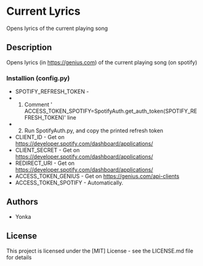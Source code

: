 # Current Lyrics

Opens lyrics of the current playing song

## Description

Opens lyrics (in https://genius.com) of the current playing song (on spotify)

### Installion (config.py)
* SPOTIFY_REFRESH_TOKEN - 
* 1. Comment '	ACCESS_TOKEN_SPOTIFY=SpotifyAuth.get_auth_token(SPOTIFY_REFRESH_TOKEN)' line
* 2. Run SpotifyAuth.py, and copy the printed refresh token 
* CLIENT_ID - Get on https://developer.spotify.com/dashboard/applications/
* CLIENT_SECRET - Get on https://developer.spotify.com/dashboard/applications/
* REDIRECT_URI - Get on https://developer.spotify.com/dashboard/applications/
* ACCESS_TOKEN_GENIUS - Get on https://genius.com/api-clients
* ACCESS_TOKEN_SPOTIFY - Automatically.

## Authors

* Yonka

## License

This project is licensed under the [MIT] License - see the LICENSE.md file for details
